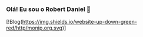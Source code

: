 ### Olá! Eu sou o Robert Daniel 👋

[!Blog(https://img.shields.io/website-up-down-green-red/http/monip.org.svg)]
